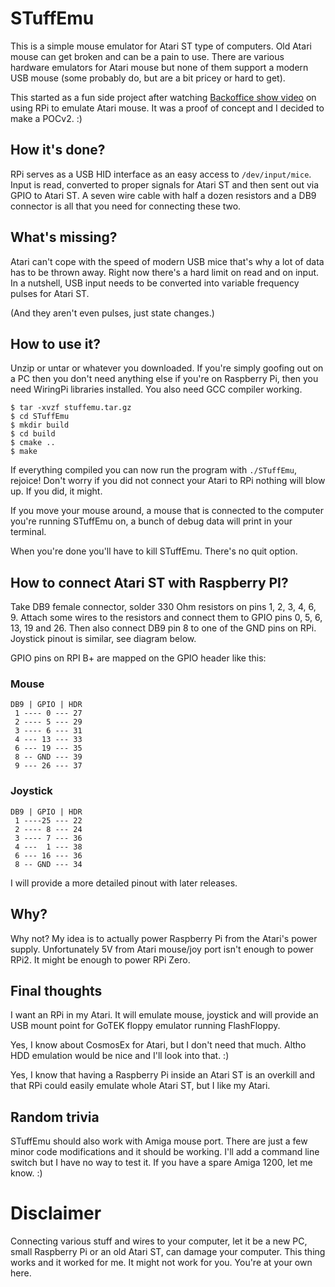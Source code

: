 # STuffEmu

This is a simple mouse emulator for Atari ST type of computers. Old
Atari mouse can get broken and can be a pain to use. There are various
hardware emulators for Atari mouse but none of them support a modern USB
mouse (some probably do, but are a bit pricey or hard to get).

This started as a fun side project after watching [Backoffice show video](https://www.youtube.com/watch?v=ED3PSM4Mwss) on
using RPi to emulate Atari mouse. It was a proof of concept and I decided
to make a POCv2. :)


## How it's done?

RPi serves as a USB HID interface as an easy access to ```/dev/input/mice```.
Input is read, converted to proper signals for Atari ST and then sent out via
GPIO to Atari ST. A seven wire cable with half a dozen resistors and a DB9
connector is all that you need for connecting these two.


## What's missing?

Atari can't cope with the speed of modern USB mice that's why a lot of data
has to be thrown away. Right now there's a hard limit on read and on input.
In a nutshell, USB input needs to be converted into variable frequency pulses
for Atari ST.

(And they aren't even pulses, just state changes.)


## How to use it?

Unzip or untar or whatever you downloaded. If you're simply goofing out on a PC
then you don't need anything else if you're on Raspberry Pi, then you need
WiringPi libraries installed. You also need GCC compiler working.

```
$ tar -xvzf stuffemu.tar.gz
$ cd STuffEmu
$ mkdir build
$ cd build
$ cmake ..
$ make
```

If everything compiled you can now run the program with ```./STuffEmu```,
rejoice! Don't worry if you did not connect your Atari to RPi nothing will
blow up. If you did, it might.

If you move your mouse around, a mouse that is connected to the computer
you're running STuffEmu on, a bunch of debug data will print in your
terminal.

When you're done you'll have to kill STuffEmu. There's no quit option.


## How to connect Atari ST with Raspberry PI?

Take DB9 female connector, solder 330 Ohm resistors on pins 1, 2, 3, 4, 6, 9.
Attach some wires to the resistors and connect them to GPIO pins 0, 5, 6, 13,
19 and 26. Then also connect DB9 pin 8 to one of the GND pins on RPi. Joystick
pinout is similar, see diagram below.

GPIO pins on RPI B+ are mapped on the GPIO header like this:

### Mouse
```
DB9 | GPIO | HDR
 1 ---- 0 --- 27 
 2 ---- 5 --- 29
 3 ---- 6 --- 31
 4 --- 13 --- 33
 6 --- 19 --- 35
 8 -- GND --- 39
 9 --- 26 --- 37 
```

### Joystick
```
DB9 | GPIO | HDR
 1 ----25 --- 22 
 2 ---- 8 --- 24
 3 ---- 7 --- 36
 4 ---  1 --- 38
 6 --- 16 --- 36
 8 -- GND --- 34 
```

I will provide a more detailed pinout with later releases.


## Why?

Why not? My idea is to actually power Raspberry Pi from the Atari's power
supply. Unfortunately 5V from Atari mouse/joy port isn't enough to power
RPi2. It might be enough to power RPi Zero.


## Final thoughts

I want an RPi in my Atari. It will emulate mouse, joystick and will provide
an USB mount point for GoTEK floppy emulator running FlashFloppy.

Yes, I know about CosmosEx for Atari, but I don't need that much. Altho
HDD emulation would be nice and I'll look into that. :)

Yes, I know that having a Raspberry Pi inside an Atari ST is an overkill and
that RPi could easily emulate whole Atari ST, but I like my Atari.

## Random trivia

STuffEmu should also work with Amiga mouse port. There are just a few minor
code modifications and it should be working. I'll add a command line switch
but I have no way to test it. If you have a spare Amiga 1200, let me know. :)


# Disclaimer

Connecting various stuff and wires to your computer, let it be a new PC,
small Raspberry Pi or an old Atari ST, can damage your computer. This thing
works and it worked for me. It might not work for you. You're at your own here.
 
 
